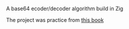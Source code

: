 A base64 ecoder/decoder algorithm build in Zig

The project was practice from [this book](https://pedropark99.github.io/zig-book/Chapters/01-base64.html)
